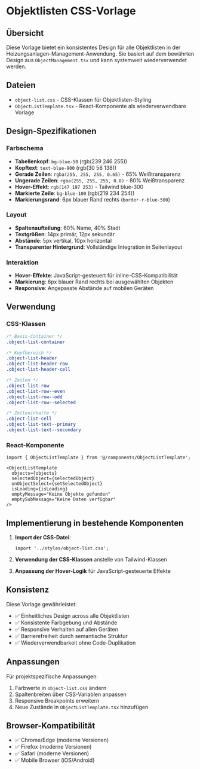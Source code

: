 # Objektlisten CSS-Vorlage

## Übersicht

Diese Vorlage bietet ein konsistentes Design für alle Objektlisten in der Heizungsanlagen-Management-Anwendung. Sie basiert auf dem bewährten Design aus `ObjectManagement.tsx` und kann systemweit wiederverwendet werden.

## Dateien

- `object-list.css` - CSS-Klassen für Objektlisten-Styling
- `ObjectListTemplate.tsx` - React-Komponente als wiederverwendbare Vorlage

## Design-Spezifikationen

### Farbschema
- **Tabellenkopf**: `bg-blue-50` (rgb(239 246 255))
- **Kopftext**: `text-blue-900` (rgb(30 58 138))
- **Gerade Zeilen**: `rgba(255, 255, 255, 0.65)` - 65% Weißtransparenz
- **Ungerade Zeilen**: `rgba(255, 255, 255, 0.8)` - 80% Weißtransparenz
- **Hover-Effekt**: `rgb(147 197 253)` - Tailwind blue-300
- **Markierte Zeile**: `bg-blue-100` (rgb(219 234 254))
- **Markierungsrand**: 6px blauer Rand rechts (`border-r-blue-500`)

### Layout
- **Spaltenaufteilung**: 60% Name, 40% Stadt
- **Textgrößen**: 14px primär, 12px sekundär
- **Abstände**: 5px vertikal, 10px horizontal
- **Transparenter Hintergrund**: Vollständige Integration in Seitenlayout

### Interaktion
- **Hover-Effekte**: JavaScript-gesteuert für inline-CSS-Kompatibilität
- **Markierung**: 6px blauer Rand rechts bei ausgewählten Objekten
- **Responsive**: Angepasste Abstände auf mobilen Geräten

## Verwendung

### CSS-Klassen

```css
/* Basis-Container */
.object-list-container

/* Kopfbereich */
.object-list-header
.object-list-header-row
.object-list-header-cell

/* Zeilen */
.object-list-row
.object-list-row--even
.object-list-row--odd
.object-list-row--selected

/* Zelleninhalte */
.object-list-cell
.object-list-text--primary
.object-list-text--secondary
```

### React-Komponente

```tsx
import { ObjectListTemplate } from '@/components/ObjectListTemplate';

<ObjectListTemplate
  objects={objects}
  selectedObject={selectedObject}
  onObjectSelect={setSelectedObject}
  isLoading={isLoading}
  emptyMessage="Keine Objekte gefunden"
  emptySubMessage="Keine Daten verfügbar"
/>
```

## Implementierung in bestehende Komponenten

1. **Import der CSS-Datei**:
   ```tsx
   import '../styles/object-list.css';
   ```

2. **Verwendung der CSS-Klassen** anstelle von Tailwind-Klassen

3. **Anpassung der Hover-Logik** für JavaScript-gesteuerte Effekte

## Konsistenz

Diese Vorlage gewährleistet:
- ✅ Einheitliches Design across alle Objektlisten
- ✅ Konsistente Farbgebung und Abstände
- ✅ Responsive Verhalten auf allen Geräten
- ✅ Barrierefreiheit durch semantische Struktur
- ✅ Wiederverwendbarkeit ohne Code-Duplikation

## Anpassungen

Für projektspezifische Anpassungen:
1. Farbwerte in `object-list.css` ändern
2. Spaltenbreiten über CSS-Variablen anpassen
3. Responsive Breakpoints erweitern
4. Neue Zustände in `ObjectListTemplate.tsx` hinzufügen

## Browser-Kompatibilität

- ✅ Chrome/Edge (moderne Versionen)
- ✅ Firefox (moderne Versionen)
- ✅ Safari (moderne Versionen)
- ✅ Mobile Browser (iOS/Android)